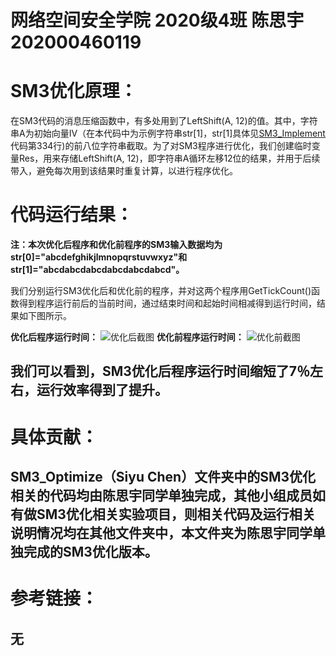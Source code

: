 网络空间安全学院 2020级4班 陈思宇 202000460119
<br />
=
SM3优化原理：
=
在SM3代码的消息压缩函数中，有多处用到了LeftShift(A, 12)的值。其中，字符串A为初始向量IV（在本代码中为示例字符串str[1]，str[1]具体见[SM3_Implement](https://github.com/MaxIkaros/Cyberspace-Security-Innovation-and-Entrepreneurship-Practice-Course/tree/main/SM3_Implement/SM3_Implement.cpp)代码第334行)的前八位字符串截取。为了对SM3程序进行优化，我们创建临时变量Res，用来存储LeftShift(A, 12)，即字符串A循环左移12位的结果，并用于后续带入，避免每次用到该结果时重复计算，以进行程序优化。

代码运行结果：
=
**注：本次优化后程序和优化前程序的SM3输入数据均为str[0]="abcdefghikjlmnopqrstuvwxyz"和str[1]="abcdabcdabcdabcdabcdabcd"。**

我们分别运行SM3优化后和优化前的程序，并对这两个程序用GetTickCount()函数得到程序运行前后的当前时间，通过结束时间和起始时间相减得到运行时间，结果如下图所示。

**优化后程序运行时间：**
![优化后截图](https://user-images.githubusercontent.com/109191115/181959194-70dcd6c9-8112-43c8-a6bc-a890a57febd6.png)
**优化前程序运行时间：**
![优化前截图](https://user-images.githubusercontent.com/109191115/181959535-5dea432f-b153-4c81-b386-58ae26c05316.png)

我们可以看到，SM3优化后程序运行时间缩短了7％左右，运行效率得到了提升。
-
具体贡献：
=
SM3_Optimize（Siyu Chen）文件夹中的SM3优化相关的代码均由陈思宇同学单独完成，其他小组成员如有做SM3优化相关实验项目，则相关代码及运行相关说明情况均在其他文件夹中，本文件夹为陈思宇同学单独完成的SM3优化版本。
-
参考链接：
=
无
-
